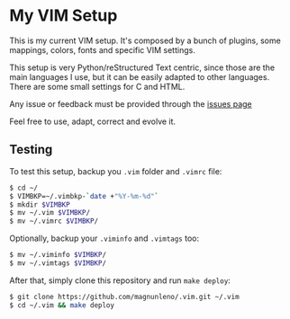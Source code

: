 My VIM Setup
============

This is my current VIM setup. It's composed by a bunch of plugins, some mappings, colors, fonts and specific VIM settings.

This setup is very Python/reStructured Text centric, since those are the main languages I use, but it can be easily adapted to other languages. There are some small settings for C and HTML.

Any issue or feedback must be provided through the [issues page](https://github.com/magnunleno/.vim/issues)

Feel free to use, adapt, correct and evolve it.

Testing
-------

To test this setup, backup you `.vim` folder and `.vimrc` file:

```bash
$ cd ~/
$ VIMBKP=~/.vimbkp-`date +"%Y-%m-%d"`
$ mkdir $VIMBKP
$ mv ~/.vim $VIMBKP/
$ mv ~/.vimrc $VIMBKP/
```

Optionally, backup your `.viminfo` and `.vimtags` too:

```bash
$ mv ~/.viminfo $VIMBKP/
$ mv ~/.vimtags $VIMBKP/
```


After that, simply clone this repository and run `make deploy`:

```bash
$ git clone https://github.com/magnunleno/.vim.git ~/.vim
$ cd ~/.vim && make deploy
```
